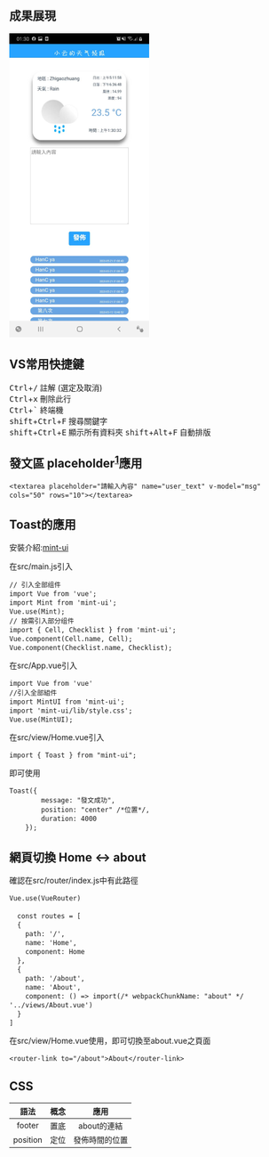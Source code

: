 ## 成果展現

<img src="src/assets/pic.jpg"  width=50% >

## VS常用快捷鍵

<kbd>Ctrl</kbd>+<kbd>/</kbd> 註解 (選定及取消)  
<kbd>Ctrl</kbd>+<kbd>x</kbd> 刪除此行  
<kbd>Ctrl</kbd>+<kbd>`</kbd> 終端機  
<kbd>shift</kbd>+<kbd>Ctrl</kbd>+<kbd>F</kbd> 搜尋關鍵字  
<kbd>shift</kbd>+<kbd>Ctrl</kbd>+<kbd>E</kbd> 顯示所有資料夾 
<kbd>shift</kbd>+<kbd>Alt</kbd>+<kbd>F</kbd> 自動排版 




## 發文區 placeholder<sup>[1](user_input_prompts)</sup>應用
<!-- 
此腳註在github上不適用
[^placeholder]
[^placeholder]:在發文區內，顯示使用者輸入提示

<a name="myfootnote1">1</a>: Footnote content goes here
<sup>[1](在發文區內，顯示使用者輸入提示)</sup> -->
```
<textarea placeholder="請輸入內容" name="user_text" v-model="msg" cols="50" rows="10"></textarea>
```
## Toast的應用 

安裝介紹:[mint-ui](https://mint-ui.github.io/#!/zh-cn)

在src/main.js引入
```
// 引入全部组件
import Vue from 'vue';
import Mint from 'mint-ui';
Vue.use(Mint);
// 按需引入部分组件
import { Cell, Checklist } from 'mint-ui';
Vue.component(Cell.name, Cell);
Vue.component(Checklist.name, Checklist);
```

在src/App.vue引入
```
import Vue from 'vue'
//引入全部組件
import MintUI from 'mint-ui';
import 'mint-ui/lib/style.css';
Vue.use(MintUI);
```

在src/view/Home.vue引入
```
import { Toast } from "mint-ui";
```

即可使用
```
Toast({
        message: "發文成功",
        position: "center" /*位置*/,
        duration: 4000
    });
```

## 網頁切換 Home <-> about

確認在src/router/index.js中有此路徑
```
Vue.use(VueRouter)

  const routes = [
  {
    path: '/',
    name: 'Home',
    component: Home
  },
  {
    path: '/about',
    name: 'About',
    component: () => import(/* webpackChunkName: "about" */ '../views/About.vue')
  }
]
```
在src/view/Home.vue使用，即可切換至about.vue之頁面
```
<router-link to="/about">About</router-link>
```

## CSS

|語法|概念|應用|
|:--:|:--:|:--:|
|footer|置底|about的連結|
|position|定位|發佈時間的位置|
